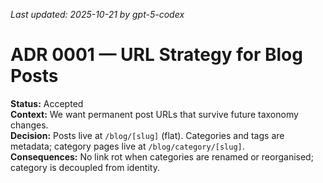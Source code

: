 _Last updated: 2025-10-21 by gpt-5-codex_

# ADR 0001 — URL Strategy for Blog Posts

**Status:** Accepted  
**Context:** We want permanent post URLs that survive future taxonomy changes.  
**Decision:** Posts live at `/blog/[slug]` (flat). Categories and tags are metadata; category pages live at `/blog/category/[slug]`.  
**Consequences:** No link rot when categories are renamed or reorganised; category is decoupled from identity.

